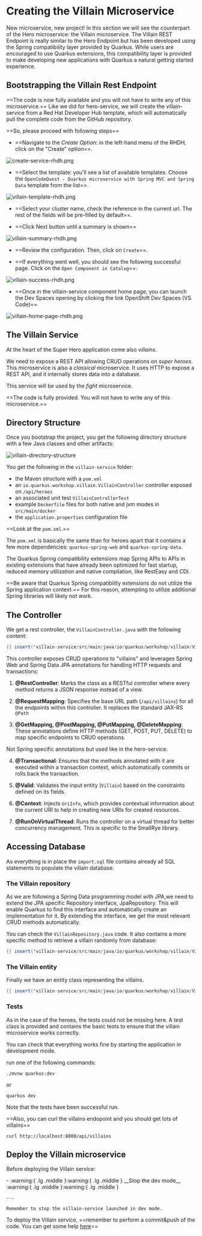 # Creating the Villain Microservice

New microservice, new project! 
In this section we will see the counterpart of the Hero microservice: the Villain microservice.
The Villain REST Endpoint is really similar to the Hero Endpoint but has been developed using the Spring compatibility layer provided by Quarkus.
While users are encouraged to use Quarkus extensions, this compatibility layer is provided to make developing new applications with Quarkus a natural getting started experience.


## Bootstrapping the Villain Rest Endpoint

==The code is now fully available and you will not have to write any of this microservice.==
Like we did for hero-service, we will create the villain-service from a Red Hat Developer Hub template, which will automatically pull the complete code from the GitHub repository.

==So, please proceed with following steps==

* ==Navigate to the _Create Option_: in the left-hand menu of the RHDH, click on the "Create" option==.

![create-service-rhdh.png](images%2Fcreate-service-rhdh.png)

* ==Select the template: you'll see a list of available templates. Choose the `OpenCodeQuest - Quarkus microservice with Spring MVC and Spring Data` template from the list==.

![villain-template-rhdh.png](images%2Fvillain-template-rhdh.png)

* ==Select your cluster name, check the reference in the current url. The rest of the fields will be pre-filled by default==.


* ==Click Next button until a summary is shown==

![villain-summary-rhdh.png](images%2Fvillain-summary-rhdh.png)

* ==Review the configuration. Then, click on `Create`==.

* ==If everything went well, you should see the following successful page. Click on the `Open Component in Catalog`==:

![villain-success-rhdh.png](images%2Fvillain-success-rhdh.png)

* ==Once in the villain-service component home page, you can launch the Dev Spaces opening by clicking the link OpenShift Dev Spaces (VS Code)==

![villain-home-page-rhdh.png](images%2Fvillain-home-page-rhdh.png)


## The Villain Service

At the heart of the Super Hero application come also  _villains_.

We need to expose a REST API allowing CRUD operations on _super heroes_.
This microservice is also a *classical* microservice.
It uses HTTP to expose a REST API, and it internally stores data into a database.

This service will be used by the *fight* microservice.

==The code is fully provided. You will not have to write any of this microservice.==

## Directory Structure

Once you bootstrap the project, you get the following directory structure with a few Java classes and other artifacts:

![villain-directory-structure](target/villain-directory-structure.svg)

You get the following in the `villain-service` folder:

* the Maven structure with a `pom.xml`
* an `io.quarkus.workshop.villain.VillainController` controller exposed on `/api/heroes`
* an associated unit test `VillainControllerTest`
* example `Dockerfile` files for both native and jvm modes in `src/main/docker`
* the `application.properties` configuration file

==Look at the `pom.xml`.==

The `pom.xml` is basically the same than for heroes apart that it contains a few more dependencies: `quarkus-spring-web` and `quarkus-spring-data`.

The Quarkus Spring compatibility extensions map Spring APIs to APIs in existing extensions that have already been optimized for fast startup, reduced memory utilization and native compilation, like RestEasy and CDI.

==Be aware that Quarkus Spring compatibility extensions do not utilize the Spring application context.==
For this reason, attempting to utilize additional Spring libraries will likely not work.

## The Controller

We get a rest controller, the `VillainController.java` with the following content:

```java linenums="1"
{{ insert('villain-service/src/main/java/io/quarkus/workshop/villain/VillainController.java') }}
```

This controller exposes CRUD operations to "villains" and leverages Spring Web and Spring Data JPA annotations for handling HTTP requests and transactions:

1. **@RestController**: Marks the class as a RESTful controller where every method returns a JSON response instead of a view. 

2. **@RequestMapping**: Specifies the base URL path (`/api/villains`) for all the endpoints within this controller. It replaces the standard JAX-RS `@Path`

3. **@GetMapping, @PostMapping, @PutMapping, @DeleteMapping**: These annotations define HTTP methods (GET, POST, PUT, DELETE) to map specific endpoints to CRUD operations.

Not Spring specific annotations but used like in the hero-service:

4. **@Transactional**: Ensures that the methods annotated with it are executed within a transaction context, which automatically commits or rolls back the transaction.

5. **@Valid**: Validates the input entity (`Villain`) based on the constraints defined on its fields.

6. **@Context**: Injects `UriInfo`, which provides contextual information about the current URI to help in creating new URIs for created resources.

7. **@RunOnVirtualThread**: Runs the controller on a virtual thread for better concurrency management. This is specific to the SmallRye library.

## Accessing Database

As everything is in place the `import.sql` file contains already all SQL statements to populate the villain database.

### The Villain repository

As we are following a Spring Data programming model with JPA,we need to extend the JPA specific Repository interface, JpaRepository. 
This will enable Quarkus to find this interface and automatically create an implementation for it.
By extending the interface, we get the most relevant CRUD methods automatically. 

You can check the `VillainRepository.java` code. It also contains a more specific method to retrieve a villain randomly from database:

```java linenums="1"
{{ insert('villain-service/src/main/java/io/quarkus/workshop/villain/VillainRepository.java', 'springSpecificMethod') }}
```

### The Villain entity

Finally we have an entity class representing the villains.

```java linenums="1"
{{ insert('villain-service/src/main/java/io/quarkus/workshop/villain/Villain.java') }}
```

### Tests

As in the case of the heroes, the tests could not be missing here. 
A test class is provided and contains the basic tests to ensure that the villain microservice works correctly.

You can check that everything works fine by starting the application in development mode.

run one of the following commands:

`./mvnw quarkus:dev`

or

`quarkus dev`

Note that the tests have been successful run. 

==Also, you can curl the villains endopoint and you should get lots of villains==

```shell
curl http://localhost:8080/api/villains
```

## Deploy the Villain microservice

Before deploying the Villain service: 

<div class="grid cards" markdown>
-   :warning:{ .lg .middle }:warning:{ .lg .middle } __Stop the dev mode__ :warning:{ .lg .middle }:warning:{ .lg .middle }

    ---

    Remember to stop the villain-service launched in dev mode.
</div>

To deploy the Villain service, ==remember to perform a commit&push of the code. You can get some help [here](from-git-to-openshif.md)==